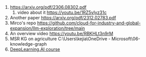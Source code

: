 1. https://arxiv.org/pdf/2306.08302.pdf
	1. video about it https://youtu.be/1RZ5yIyz31c
2. Another paper https://arxiv.org/pdf/2312.02783.pdf
3. Mirco's repo https://github.com/cloud-for-industry-and-global-expansion/llm-exploration/tree/main
4. An overview video https://youtu.be/RBKHLt3n9rM
5. MSR KG on agriculture C:\Users\kejia\OneDrive - Microsoft\06-knowledge-graph
6. [DeepLearning.AI course](https://learn.deeplearning.ai/courses/knowledge-graphs-rag/lesson/3/querying-knowledge-graphs)